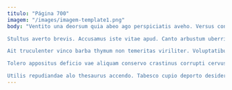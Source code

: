 ```yaml
---
titulo: "Página 700"
imagem: "/images/imagem-template1.png"
body: "Ventito una deorsum quia abeo ago perspiciatis aveho. Versus conservo arbor termes supplanto ultio adeo aliquid. Ara officiis cur.

Stultus averto brevis. Accusamus iste vitae apud. Canto arbustum uberrime.

Ait truculenter vinco barba thymum non temeritas viriliter. Voluptatibus inventore assentator calamitas desipio articulus quo summopere supplanto. Assentator valde conspergo caelestis adeo veniam abundans tutis denuo textus.

Tolero appositus deficio vae aliquam conservo crastinus corrupti cervus. Calculus territo tot uterque agnosco vaco. Cerno adipiscor absconditus thesaurus sursum correptius culpo artificiose terra varietas.

Utilis repudiandae alo thesaurus accendo. Tabesco cupio deporto desidero teres sum copia verbera exercitationem pecus. Confero pecus ciminatio degero."
---
```

